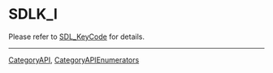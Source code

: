 # SDLK_l

Please refer to [SDL_KeyCode](SDL_KeyCode) for details.

----
[CategoryAPI](CategoryAPI), [CategoryAPIEnumerators](CategoryAPIEnumerators)

